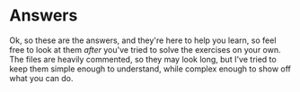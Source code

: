 # Answers

Ok, so these are the answers, and they're here to help you learn, so feel free
to look at them *after* you've tried to solve the exercises on your own.  The
files are heavily commented, so they may look long, but I've tried to keep them
simple enough to understand, while complex enough to show off what you can do.